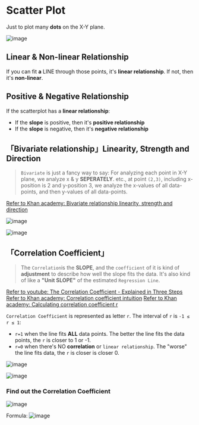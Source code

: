 # Scatter Plot

Just to plot many **dots** on the X-Y plane.

![image](https://user-images.githubusercontent.com/14041622/43849867-0065f006-9b69-11e8-9fd4-b03b1cae7b69.png)


## Linear & Non-linear Relationship

If you can fit **a** LINE through those points, it's **linear relationship**.
If not, then it's **non-linear**.


## Positive & Negative Relationship

If the scatterplot has a **linear relationship**:
- If the **slope** is positive, then it's **positive relationship**
- If the **slope** is negative, then it's **negative relationship**


## 「Bivariate relationship」Linearity, Strength and Direction

> `Bivariate` is just a fancy way to say: 
For analyzing each point in X-Y plane, we analyze x & y **SEPERATELY**. 
etc., at point `(2,3)`, including x-position is 2 and y-position 3, we analyze the x-values of all data-points, and then y-values of all data-points.

[Refer to Khan academy: Bivariate relationship linearity, strength and direction](https://www.khanacademy.org/math/ap-statistics/bivariate-data-ap/modal/v/bivariate-relationship-linearity-strength-and-direction)


![image](https://user-images.githubusercontent.com/14041622/43851982-b77fa5de-9b6e-11e8-8a97-ab5463145df4.png)

![image](https://user-images.githubusercontent.com/14041622/43850634-05d5cf50-9b6b-11e8-90fb-6c969776ef5f.png)


## 「Correlation Coefficient」

> The `Correlation`is the **SLOPE**, and the `coefficient` of it is kind of **adjustment** to describe how well the slope fits the data.
It's also kind of like a **"Unit SLOPE"** of the estimated `Regression Line`.

[Refer to youtube: The Correlation Coefficient - Explained in Three Steps](https://www.youtube.com/watch?v=ugd4k3dC_8Y)
[Refer to Khan academy: Correlation coefficient intuition](https://www.khanacademy.org/math/ap-statistics/bivariate-data-ap/modal/v/correlation-coefficient-intuition-examples)
[Refer to Khan academy: Calculating correlation coefficient r](https://www.khanacademy.org/math/ap-statistics/bivariate-data-ap/modal/v/calculating-correlation-coefficient-r)

`Correlation Coefficient` is represented as letter `r`. 
The interval of `r` is `-1 ≤ r ≤ 1`:
- `r=1` when the line fits **ALL** data points. The better the line fits the data points, the `r` is closer to 1 or -1.
- `r=0` when there's NO **correlation** or `linear relationship`. The "worse" the line fits data, the `r` is closer is closer 0.

![image](https://user-images.githubusercontent.com/14041622/43889646-59876866-9bf7-11e8-8a01-d38435432769.png)


![image](https://user-images.githubusercontent.com/14041622/43889614-4636f538-9bf7-11e8-836a-0615a97a1f45.png)


### Find out the Correlation Coefficient

![image](https://user-images.githubusercontent.com/14041622/43889859-d66384be-9bf7-11e8-85eb-494f79296507.png)

Formula:
![image](https://user-images.githubusercontent.com/14041622/43852018-c8a8d236-9b6e-11e8-8ea0-cf2a9ccda218.png)
